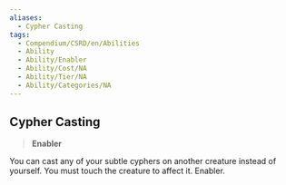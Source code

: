 ```yaml
---
aliases:
  - Cypher Casting
tags:
  - Compendium/CSRD/en/Abilities
  - Ability
  - Ability/Enabler
  - Ability/Cost/NA
  - Ability/Tier/NA
  - Ability/Categories/NA
---
```

  
    
## Cypher Casting    
>**Enabler**  
    
You can cast any of your subtle cyphers on another creature instead of yourself. You must touch the creature to affect it. Enabler.